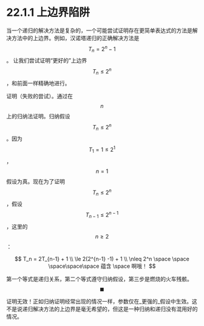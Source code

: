 # 22.1.1 上边界陷阱

当一个递归的解决方法是复杂的，一个可能尝试证明存在更简单表达式的方法是解决方法中的上边界。例如，汉诺塔递归的正确解决方法是 $$T_n = 2^n - 1$$。 让我们尝试证明“更好的”上边界$$T_n \le 2^n$$，和前面一样精确地进行。

证明（失败的尝试）。通过在 $$n$$ 上的归纳法证明。归纳假设$$T_n \le 2^n$$。因为$$T_1 =1 \le 2^1$$， $$n = 1$$假设为真。现在为了证明$$T_n \le 2^n$$，假设$$T_{n-1} \le 2^{n-1}$$，这里的 $$n \ge 2$$：

$$
T_n = 2T_{n-1} + 1 \\  \le     2(2^{n-1} -1) + 1 \\  \nleq  2^n   \space \space \space\space\space  蕴含 \space 啊哦！
$$

第一个等式是递归关系，第二个等式遵守归纳假设，第三步是燃烧的火车残骸。 $$\blacksquare$$

证明无效！正如归纳证明经常出现的情况一样，参数仅在_更强的_假设中生效。这不是说递归解决方法的上边界是毫无希望的，但这是一种归纳和递归没有混用好的情况。
